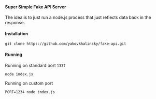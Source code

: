 #### Super Simple Fake API Server

The idea is to just run a node.js process that just reflects data back in the response.

#### Installation

```
git clone https://github.com/yakovkhalinsky/fake-api.git
```

#### Running

Running on standard port `1337`
```
node index.js
```

Running on custom port
```
PORT=1234 node index.js
```
